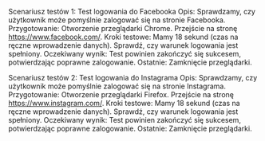 Scenariusz testów 1: Test logowania do Facebooka
Opis:
Sprawdzamy, czy użytkownik może pomyślnie zalogować się na stronie Facebooka.
Przygotowanie:
Otworzenie przeglądarki Chrome.
Przejście na stronę https://www.facebook.com/.
Kroki testowe:
Mamy 18 sekund (czas na ręczne wprowadzenie danych).
Sprawdź, czy warunek logowania jest spełniony.
Oczekiwany wynik:
Test powinien zakończyć się sukcesem, potwierdzając poprawne zalogowanie.
Ostatnie:
Zamknięcie przeglądarki.

Scenariusz testów 2: Test logowania do Instagrama
Opis:
Sprawdzamy, czy użytkownik może pomyślnie zalogować się na stronie Instagrama.
Przygotowanie:
Otworzenie przeglądarki Firefox.
Przejście na stronę https://www.instagram.com/.
Kroki testowe:
Mamy 18 sekund (czas na ręczne wprowadzenie danych).
Sprawdź, czy warunek logowania jest spełniony.
Oczekiwany wynik:
Test powinien zakończyć się sukcesem, potwierdzając poprawne zalogowanie.
Ostatnie:
Zamknięcie przeglądarki.

